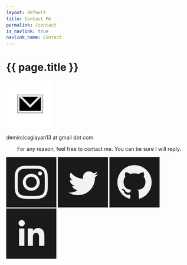 ```yaml
---
layout: default
title: Contact Me
permalink: /contact
is_navlink: true
navlink_name: Contact
---
```


# {{ page.title }}

<img src="/assets/images/iconct.png" class="title_image">

<p class="mail_address">demircicaglayan13 at gmail dot com</p>

<p style="text-align: center">For any reason, feel free to contact me. You can be sure I will reply.</p>

<div class="social_media_bar">
<a href="https://www.instagram.com/cademirci/" target="_blank"><img src="/assets/images/icon_ins.png" class="social_media_icon"></a>
<a href="https://twitter.com/cademirci" target="_blank"><img src="/assets/images/icon_twi.png" class="social_media_icon"></a>
<a href="https://github.com/cademirci" target="_blank"><img src="/assets/images/icon_git.png" class="social_media_icon"></a>
<a href="https://www.linkedin.com/in/%C3%A7a%C4%9Flayan-demirci-741a14199/" target="_blank"><img src="/assets/images/icon_lin.png" class="social_media_icon"></a>
</div>
